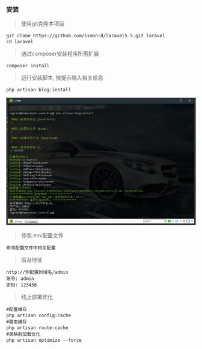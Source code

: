 ### 安装
> 使用git克隆本项目

    git clone https://github.com/simon-8/laravel5.5.git laravel
    cd laravel

> 通过composer安装程序所需扩展
    
    composer install
    
> 运行安装脚本, 按提示输入相关信息
    
    php artisan blog:install
    
![install](https://raw.githubusercontent.com/simon-8/MarkdownPhotos/master/blog/install.jpg)

> 修改.env配置文件

    修改配置文件中相关配置

> 后台地址
  
    http://你配置的域名/admin
    账号: admin
    密码: 123456
    
> 线上部署优化
    
    #配置缓存
    php artisan config:cache
    #路由缓存
    php artisan route:cache
    #类映射加载优化
    php artisan optimize --force